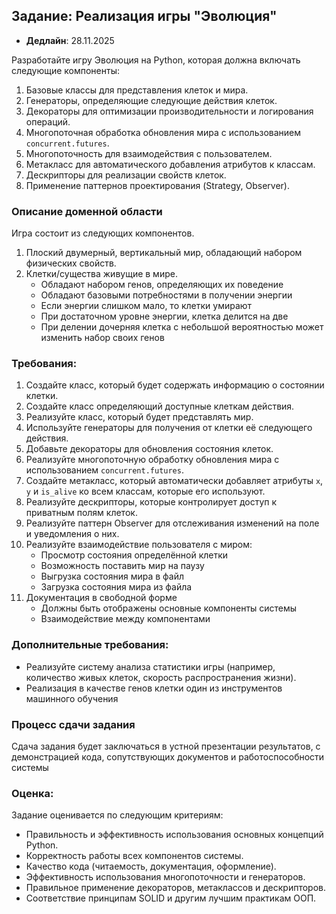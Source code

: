 ## Задание: Реализация игры "Эволюция"

* **Дедлайн**: 28.11.2025

Разработайте игру Эволюция на Python, которая должна включать следующие компоненты:

1. Базовые классы для представления клеток и мира.
2. Генераторы, определяющие следующие действия клеток.
3. Декораторы для оптимизации производительности и логирования операций.
4. Многопоточная обработка обновления мира с использованием `concurrent.futures`.
5. Многопоточность для взаимодействия с пользователем.
6. Метакласс для автоматического добавления атрибутов к классам.
7. Дескрипторы для реализации свойств клеток.
8. Применение паттернов проектирования (Strategy, Observer).

### Описание доменной области

Игра состоит из следующих компонентов.

1. Плоский двумерный, вертикальный мир, обладающий набором физических свойств.
2. Клетки/существа живущие в мире.
   - Обладают набором генов, определяющих их поведение
   - Обладают базовыми потребностями в получении энергии
   - Если энергии слишком мало, то клетки умирают
   - При достаточном уровне энергии, клетка делится на две
   - При делении дочерняя клетка с небольшой вероятностью может изменить набор своих генов

### Требования:

1. Создайте класс, который будет содержать информацию о состоянии клетки.
2. Создайте класс определяющий доступные клеткам действия.
3. Реализуйте класс, который будет представлять мир.
4. Используйте генераторы для получения от клетки её следующего действия.
5. Добавьте декораторы для обновления состояния клеток.
6. Реализуйте многопоточную обработку обновления мира с использованием `concurrent.futures`.
7. Создайте метакласс, который автоматически добавляет атрибуты `x`, `y` и `is_alive` ко всем классам, которые его используют.
8. Реализуйте дескрипторы, которые контролирует доступ к приватным полям клеток.
9. Реализуйте паттерн Observer для отслеживания изменений на поле и уведомления о них.
10. Реализуйте взаимодействие пользователя с миром:
    - Просмотр состояния определённой клетки
    - Возможность поставить мир на паузу
    - Выгрузка состояния мира в файл
    - Загрузка состояния мира из файла
11. Документация в свободной форме
    - Должны быть отображены основные компоненты системы
    - Взаимодействие между компонентами

### Дополнительные требования:

- Реализуйте систему анализа статистики игры (например, количество живых клеток, скорость распространения жизни).
- Реализация в качестве генов клетки один из инструментов машинного обучения

### Процесс сдачи задания

Сдача задания будет заключаться в устной презентации результатов, с демонстрацией кода, сопутствующих документов и работоспособности системы

### Оценка:

Задание оценивается по следующим критериям:
- Правильность и эффективность использования основных концепций Python.
- Корректность работы всех компонентов системы.
- Качество кода (читаемость, документация, оформление).
- Эффективность использования многопоточности и генераторов.
- Правильное применение декораторов, метаклассов и дескрипторов.
- Соответствие принципам SOLID и другим лучшим практикам ООП.
